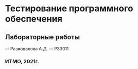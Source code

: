 # Тестирование программного обеспечения
## Лабораторные работы

-- Расковалова А.Д.
-- Р33011

### ИТМО, 2021г.

